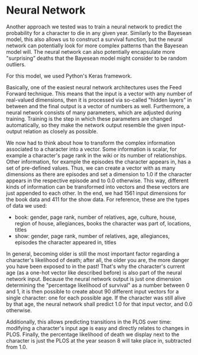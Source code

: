 # Neural Network

Another approach we tested was to train a neural network to predict the probability for a character to die in any given year. Similarly to the Bayesean model, this also allows us to construct a survival function, but the neural network can potentially look for more complex patterns than the Bayesean model will. The neural network can also potentially encapsulate more "surprising” deaths that the Bayesean model might consider to be random outliers.

For this model, we used Python's Keras framework.

Basically, one of the easiest neural network architectures uses the Feed Forward technique. This means that the input is a vector with any number of real-valued dimensions, then it is processed via so-called "hidden layers" in between and the final output is a vector of numbers as well. Furthermore, a neural network consists of many parameters, which are adjusted during training. Training is the step in which these parameters are changed automatically, so they make the network output resemble the given input-output relation as closely as possible.

We now had to think about how to transform the complex information associated to a character into a vector. Some information is scalar, for example a character's page rank in the wiki or its number of relationships. Other information, for example the episodes the character appears in, has a set of pre-defined values. Thus, we can create a vector with as many dimensions as there are episodes and set a dimension to 1.0 if the character appears in the respective episode and to 0.0 otherwise. This way, different kinds of information can be transformed into vectors and these vectors are just appended to each other. In the end, we had 1561 input dimensions for the book data and 411 for the show data. For reference, these are the types of data we used:

- book: gender, page rank, number of relatives, age, culture, house, region of house, allegiances, books the character was part of, locations, titles
- show: gender, page rank, number of relatives, age, allegiances, episodes the character appeared in, titles

In general, becoming older is still the most important factor regarding a character's likelihood of death; after all, the older you are, the more danger you have been exposed to in the past! That's why the character's current age (as a one-hot vector like described before) is also part of the neural network input. Because the neural network output is just one dimension determining the "percentage likelihood of survival" as a number between 0 and 1, it is then possible to create about 90 different input vectors for a single character: one for each possible age. If the character was still alive by that age, the neural network shall predict 1.0 for that input vector, and 0.0 otherwise.

Additionally, this allows predicting transitions in the PLOS over time: modifying a character's input age is easy and directly relates to changes in PLOS. Finally, the percentage likelihood of death we display next to the character is just the PLOS at the year season 8 will take place in, subtracted from 1.0.
